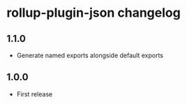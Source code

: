 # rollup-plugin-json changelog

## 1.1.0

* Generate named exports alongside default exports

## 1.0.0

* First release
